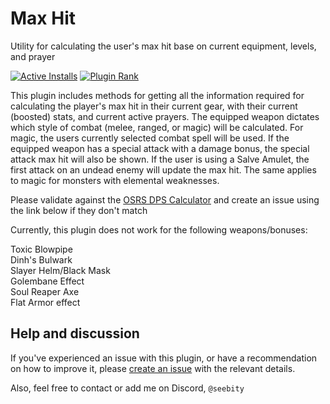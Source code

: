# Max Hit

Utility for calculating the user's max hit base on current equipment, levels, and prayer

[![Active Installs](http://img.shields.io/endpoint?url=https://api.runelite.net/pluginhub/shields/installs/plugin/maxhitplugin)](https://runelite.net/plugin-hub/show/maxhitplugin)
[![Plugin Rank](http://img.shields.io/endpoint?url=https://api.runelite.net/pluginhub/shields/rank/plugin/maxhitplugin)](https://runelite.net/plugin-hub/show/maxhitplugin)


This plugin includes methods for getting all the information required for calculating the player's max hit in their 
current gear, with their current (boosted) stats, and current active prayers. The equipped weapon dictates which 
style of combat (melee, ranged, or magic) will be calculated. For magic, the users currently selected combat spell will
be used. If the equipped weapon has a special attack with a damage bonus, the special attack max hit will also be shown.
If the user is using a Salve Amulet, the first attack on an undead enemy will update the max hit. The same applies to
magic for monsters with elemental weaknesses.

Please validate against the [OSRS DPS Calculator](https://tools.runescape.wiki/osrs-dps/) and create an issue using the
link below if they don't match

Currently, this plugin does not work for the following weapons/bonuses:

Toxic Blowpipe<br>
Dinh's Bulwark<br>
Slayer Helm/Black Mask<br>
Golembane Effect<br>
Soul Reaper Axe<br>
Flat Armor effect<br>

## Help and discussion

If you've experienced an issue with this plugin, or have a recommendation on how to improve it, please [create an issue](https://github.com/Matt12yearslater/max-hit/issues) with the relevant details.

Also, feel free to contact or add me on Discord, `@seebity`